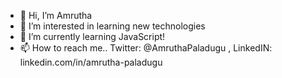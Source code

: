 - 👋 Hi, I’m Amrutha
- 👀 I’m interested in learning new technologies
- 🌱 I’m currently learning JavaScript!
- 📫 How to reach me.. Twitter: @AmruthaPaladugu , LinkedIN: linkedin.com/in/amrutha-paladugu

<!---
pamrutha88/pamrutha88 is a ✨ special ✨ repository because its `README.md` (this file) appears on your GitHub profile.
You can click the Preview link to take a look at your changes.
--->
